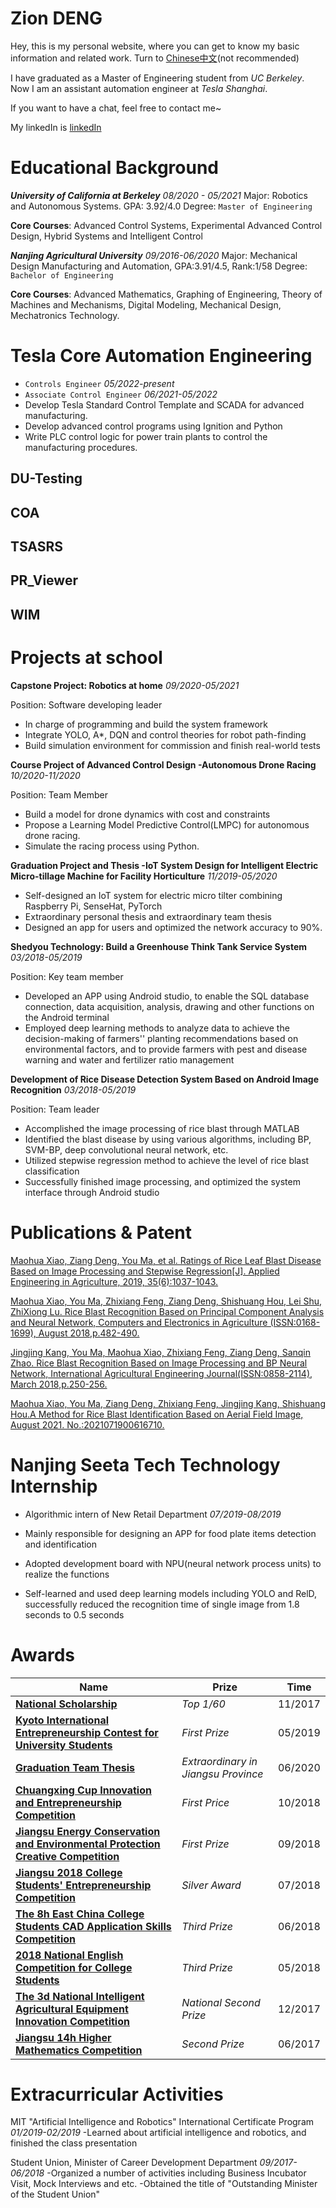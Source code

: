 # Zion DENG

Hey, this is my personal website, where you can get to know my basic information and related work. Turn to [Chinese中文](https://ziondeng.github.io/CN/)(not recommended)

I have graduated as a Master of Engineering student from *UC Berkeley*. Now I am an assistant automation engineer at *Tesla Shanghai*.

If you want to have a chat, feel free to contact me~

My linkedIn is [linkedIn](https://www.linkedin.cn/incareer/in/%E5%AD%90%E6%98%82-%E9%82%93-611595195)


# Educational Background

***University of California at Berkeley***   *08/2020 - 05/2021*
Major: Robotics and Autonomous Systems. GPA: 3.92/4.0
Degree:  `Master of Engineering`

**Core Courses**: Advanced Control Systems, Experimental Advanced Control Design, Hybrid Systems and Intelligent Control

***Nanjing Agricultural University***    *09/2016-06/2020*
Major: Mechanical Design Manufacturing and Automation, GPA:3.91/4.5, Rank:1/58
Degree: `Bachelor of Engineering`

**Core Courses**: Advanced Mathematics, Graphing of Engineering, Theory of Machines and Mechanisms, Digital Modeling, Mechanical Design, Mechatronics Technology.

# Tesla Core Automation Engineering 

* `Controls Engineer`  *05/2022-present*
* `Associate Control Engineer` *06/2021-05/2022*
* Develop Tesla Standard Control Template and SCADA for advanced manufacturing.
* Develop advanced control programs using Ignition and Python
* Write PLC control logic for power train plants to control the manufacturing procedures. 

## DU-Testing 

<!-- * Drive Unit End of Line, testing and inspections  -->

## COA

<!-- 
* Contractor Onboard Assitant. It is designed to manage the onboard vendors and engineers. 
* Jira tickets will automatically be created for new vendors or engineers. Ticket links will be stored at database. 
* A front end service is designed for convenient access and management using Python Dash.  
-->

## TSASRS  
<!-- 
* Tesla Standard Autonomous Storing and Retrieving System, designed for Tesla warehouse storing management. 
* Integrate all the logic control and interfaces in Python middleware. 
* Handle interactions from different components like PLC, database and upper systems. 
 -->

## PR_Viewer

<!-- 
* Pallet Record Viewer, a middleware to keep track of PLC tags based on Ignition. 
* Get access to real-time tag value through OPC-UA protocol. It becomes a component of DU SCADA.
* Update the changed data to database. DU engineers subscribes the SCADA data for data analysis and error tracking. 
-->


## WIM 

<!-- 
* Work Instruction Management. Non-paperized work instruction documentation for Battery workshop.
* Manage the work instruction in database using Ignition
* Read the work instruction with template instances and display the info box of updating actions.  
-->


# Projects at school

**Capstone Project: Robotics at home** *09/2020-05/2021*

Position: Software developing leader

* In charge of programming and build the system framework
* Integrate YOLO, A*, DQN and control theories for robot path-finding
* Build simulation environment for commission and finish real-world tests

**Course Project of Advanced Control Design -Autonomous Drone Racing**   *10/2020-11/2020*

Position: Team Member

* Build a model for drone dynamics with cost and constraints
* Propose a Learning Model Predictive Control(LMPC) for autonomous drone racing.
* Simulate the racing process using Python.

**Graduation Project and Thesis -IoT System Design for Intelligent Electric Micro-tillage Machine for Facility Horticulture**     *11/2019-05/2020*

* Self-designed an IoT system for electric micro tilter combining Raspberry Pi, SenseHat, PyTorch
* Extraordinary personal thesis and extraordinary team thesis
* Designed an app for users and optimized the network accuracy to 90%.

**Shedyou Technology: Build a Greenhouse Think Tank Service System**   *03/2018-05/2019*

Position: Key team member

* Developed an APP using Android studio, to enable the SQL database connection, data acquisition, analysis, drawing and other functions on the Android terminal
* Employed deep learning methods to analyze data to achieve the decision-making of farmers'' planting recommendations based on environmental factors, and to provide farmers with pest and disease warning and water and fertilizer ratio management

**Development of Rice Disease Detection System Based on Android Image Recognition**     *03/2018-05/2019*

Position: Team leader

* Accomplished the image processing of rice blast through MATLAB
* Identified the blast disease by using various algorithms, including BP, SVM-BP, deep convolutional neural network, etc.
* Utilized stepwise regression method to achieve the level of rice blast classification
* Successfully finished image processing, and optimized the system interface through Android studio

  
# Publications & Patent

[Maohua Xiao, Ziang Deng, You Ma, et al. Ratings of Rice Leaf Blast Disease Based on Image Processing and Stepwise Regression[J]. Applied Engineering in Agriculture, 2019, 35(6):1037-1043.](Doc\Publications\Ratings%20of%20Rice%20Leaf%20Blast%20Disease%20Based%20on%20Image%20Processing%20and%20Stepwise%20Regression.pdf)

[Maohua Xiao, You Ma, Zhixiang Feng, Ziang Deng, Shishuang Hou, Lei Shu, ZhiXiong Lu. Rice Blast Recognition Based on Principal Component Analysis and Neural Network, Computers and Electronics in Agriculture (ISSN:0168-1699), August 2018,p.482-490.](Doc/Publications/Rice%20blast%20recognition%20based%20on%20principal%20component%20analysis%20and%20neural%20network.pdf)

[Jingjing Kang, You Ma, Maohua Xiao, Zhixiang Feng, Ziang Deng, Sanqin Zhao. Rice Blast Recognition Based on Image Processing and BP Neural Network, International Agricultural Engineering Journal(ISSN:0858-2114), March 2018,p.250-256.](Doc/Publications/Rice%20blast%20recognition%20based%20on%20image%20processing%20and%20BP%20neural%20network.pdf)


[Maohua Xiao, You Ma, Ziang Deng, Zhixiang Feng, Jingjing Kang, Shishuang Hou.A Method for Rice Blast Identification Based on Aerial Field Image, August 2021. No.:2021071900616710.](Doc/Publications/Patent%20-%20A%20Method%20for%20Rice%20Blast%20Identification%20Based%20on%20Aerial%20Field%20Image.pdf.pdf)


# Nanjing Seeta Tech Technology Internship

* Algorithmic intern of New Retail Department   *07/2019-08/2019*

* Mainly responsible for designing an APP for food plate items detection and identification
* Adopted development board with NPU(neural network process units) to realize the functions
* Self-learned and used deep learning models including YOLO and RelD, successfully reduced the recognition time of single image from 1.8 seconds to 0.5 seconds

# Awards

| Name                                                                                                       | Prize                               | Time    |
| ---------------------------------------------------------------------------------------------------------- | ----------------------------------- | ------- |
| [**National Scholarship**](Doc/Awards/NationalScholarship.pdf)                                             | _Top 1/60_                          | 11/2017 |
| [**Kyoto International Entrepreneurship Contest for University Students**](Doc/Awards/Kyoto.pdf)           | _First Prize_                       | 05/2019 |
| [**Graduation Team Thesis**](Doc/Awards/team-thesis.jpg)                                                   | _Extraordinary in Jiangsu Province_ | 06/2020 |
| [**Chuangxing Cup Innovation and Entrepreneurship Competition**](Doc/Awards/创星杯.pdf)                    | _First Price_                       | 10/2018 |
| [**Jiangsu Energy Conservation and Environmental Protection Creative Competition**](Doc/Awards/丁香杯.pdf) | _First Prize_                       | 09/2018 |
| [**Jiangsu 2018 College Students' Entrepreneurship Competition**](Doc/Awards/创青春.pdf)                   | _Silver Award_                      | 07/2018 |
| [**The 8h East China College Students CAD Application Skills Competition**](Doc/Awards/CAD.pdf)            | _Third Prize_                       | 06/2018 |
| [**2018 National English Competition for College Students**](Doc/Awards/NECCS.pdf)                         | _Third Prize_                       | 05/2018 |
| [**The 3d National Intelligent Agricultural Equipment Innovation Competition**](Doc/Awards/东方红.pdf)     | _National Second Prize_             | 12/2017 |
| [**Jiangsu 14h Higher Mathematics Competition**](Doc/Awards/高数.pdf)                                      | _Second Prize_                      | 06/2017 |


# Extracurricular Activities

MIT "Artificial Intelligence and Robotics" International Certificate Program  *01/2019-02/2019*
-Learned about artificial intelligence and robotics, and finished the class presentation

Student Union, Minister of Career Development Department   *09/2017-06/2018*
-Organized a number of activities including Business Incubator Visit, Mock Interviews and etc.
-Obtained the title of "Outstanding Minister of the Student Union"
